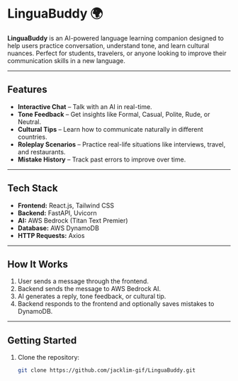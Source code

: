 # LinguaBuddy 🌍

**LinguaBuddy** is an AI-powered language learning companion designed to help users practice conversation, understand tone, and learn cultural nuances. Perfect for students, travelers, or anyone looking to improve their communication skills in a new language.

---

## Features

- **Interactive Chat** – Talk with an AI in real-time.  
- **Tone Feedback** – Get insights like Formal, Casual, Polite, Rude, or Neutral.  
- **Cultural Tips** – Learn how to communicate naturally in different countries.  
- **Roleplay Scenarios** – Practice real-life situations like interviews, travel, and restaurants.  
- **Mistake History** – Track past errors to improve over time.  

---

## Tech Stack

- **Frontend:** React.js, Tailwind CSS  
- **Backend:** FastAPI, Uvicorn  
- **AI:** AWS Bedrock (Titan Text Premier)  
- **Database:** AWS DynamoDB  
- **HTTP Requests:** Axios  

---

## How It Works

1. User sends a message through the frontend.  
2. Backend sends the message to AWS Bedrock AI.  
3. AI generates a reply, tone feedback, or cultural tip.  
4. Backend responds to the frontend and optionally saves mistakes to DynamoDB.  

---

## Getting Started

1. Clone the repository:
   ```bash
   git clone https://github.com/jacklim-gif/LinguaBuddy.git
